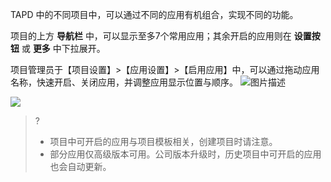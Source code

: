 TAPD 中的不同项目中，可以通过不同的应用有机组合，实现不同的功能。

项目的上方 **导航栏** 中，可以显示至多7个常用应用；其余开启的应用则在 **设置按钮** 或 **更多** 中下拉展开。

项目管理员于【项目设置】>【应用设置】>【启用应用】中，可以通过拖动应用名称，快速开启、关闭应用，并调整应用显示位置与顺序。
![图片描述](https://main.qcloudimg.com/raw/ef30218ad42141abc8e3d9b66872236d.gif)

![](https://main.qcloudimg.com/raw/f5dfed1f76161eceb74f78b45c3bd3ac.png)

>?
> - 项目中可开启的应用与项目模板相关，创建项目时请注意。
> - 部分应用仅高级版本可用。公司版本升级时，历史项目中可开启的应用也会自动更新。
